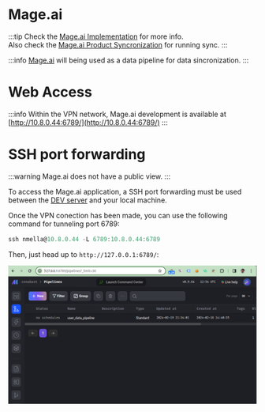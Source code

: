 # Mage.ai

:::tip
Check the [Mage.ai Implementation](../../2_Store%20Project/development-functionalities/mage-ai.md) for more info.\
Also check the [Mage.ai Product Syncronization](../../2_Store%20Project/development-functionalities/product-sync.md) for running sync.
:::

:::info
[Mage.ai](https://github.com/mage-ai/mage-ai) will being used as a data pipeline for data sincronization.
:::

# Web Access

:::info
Within the VPN network, Mage.ai development is available at [http://10.8.0.44:6789/](http://10.8.0.44:6789/)
:::

# SSH port forwarding

:::warning
Mage.ai does not have a public view.
:::

To access the Mage.ai application, a SSH port forwarding must be used between the [DEV server](../dev-server.md) and your local machine.

Once the VPN conection has been made, you can use the following command for tunneling port 6789:

```jsx
ssh nmella@10.8.0.44 -L 6789:10.8.0.44:6789
```

Then, just head up to `http://127.0.0.1:6789/`:

![Mage.ai Dashboard](/images/img/2024-02-23_09-54.png)